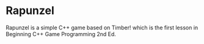 # Rapunzel
Rapunzel is a simple C++ game based on Timber! which is the first lesson in Beginning C++ Game Programming 2nd Ed.
